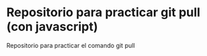 # Repositorio para practicar git pull (con javascript)
Repositorio para practicar el comando git pull

